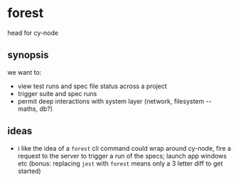 # forest

head for cy-node

## synopsis

we want to:
- view test runs and spec file status across a project
- trigger suite and spec runs
- permit deep interactions with system layer (network, filesystem -- maths, db?)

## ideas

- i like the idea of a `forest` cli command could wrap around cy-node, fire a request to the server to trigger a run of the specs; launch app windows etc (bonus: replacing `jest` with `forest` means only a 3 letter diff to get started)